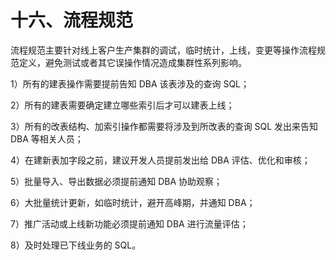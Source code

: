 # 十六、流程规范

流程规范主要针对线上客户生产集群的调试，临时统计，上线，变更等操作流程规范定义，避免测试或者其它误操作情况造成集群性系列影响。

1）所有的建表操作需要提前告知 DBA 该表涉及的查询 SQL；

2）所有的建表需要确定建立哪些索引后才可以建表上线；

3）所有的改表结构、加索引操作都需要将涉及到所改表的查询 SQL 发出来告知 DBA 等相关人员；

4）在建新表加字段之前，建议开发人员提前发出给 DBA 评估、优化和审核；

5）批量导入、导出数据必须提前通知 DBA 协助观察；

6）大批量统计更新，如临时统计，避开高峰期，并通知 DBA；

7）推广活动或上线新功能必须提前通知 DBA 进行流量评估；

8）及时处理已下线业务的 SQL。
